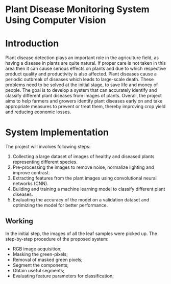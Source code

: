 # Plant Disease Monitoring System Using Computer Vision 

# Introduction

Plant disease detection plays an important role in the agriculture field, as having a disease in plants are quite natural. If proper care is not taken in this area then it can cause serious effects on plants and due to which respective product quality and productivity is also affected.
Plant diseases cause a periodic outbreak of diseases which leads to large-scale death. These problems need to be solved at the initial stage, to save life and money of people. The goal is to develop a system that can accurately identify and classify different plant diseases from images of plants. Overall, the project aims to help farmers and growers identify plant diseases early on and take appropriate measures to prevent or treat them, thereby improving crop yield and reducing economic losses.


# System Implementation

The project will involves following steps: 

1. Collecting a large dataset of images of healthy and diseased plants representing different species.
2. Pre-processing the images to remove noise, normalize lighting and improve contrast.
3. Extracting features from the plant images using convolutional neural networks (CNN).
4. Building and training a machine learning model to classify different plant diseases.
5. Evaluating the accuracy of the model on a validation dataset and optimizing the model for better performance.


## Working

In the initial step, the images of all the leaf samples were picked up.
The step-by-step procedure of the proposed system:

+ RGB image acquisition;
+ Masking the green-pixels;
+ Removal of masked green pixels;
+ Segment the components;
+ Obtain useful segments;
+ Evaluating feature parameters for classification;
